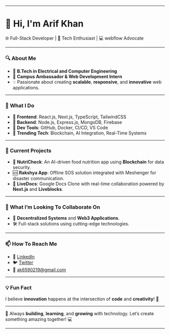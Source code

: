 
---

# 👋 Hi, I'm **Arif Khan**  

🌐 Full-Stack Developer | 🚀 Tech Enthusiast | 💻 webflow Advocate  

---

### 🔍 **About Me**  
- 🏫 **B.Tech in Electrical and Computer Engineering**  
- 💼 **Campus Ambassador & Web Development Intern**  
- 💡 Passionate about creating **scalable**, **responsive**, and **innovative** web applications.  

---

### 🚀 **What I Do**  
- 🔹 **Frontend**: React.js, Next.js, TypeScript, TailwindCSS  
- 🔹 **Backend**: Node.js, Express.js, MongoDB, Firebase  
- 🔹 **Dev Tools**: GitHub, Docker, CI/CD, VS Code  
- 🔹 **Trending Tech**: Blockchain, AI Integration, Real-Time Systems  

---

### 🌟 **Current Projects**  
- 📂 **NutriCheck**: An AI-driven food nutrition app using **Blockchain** for data security.  
- 🆘 **Rakshya App**: Offline SOS solution integrated with Meshenger for disaster communication.  
- 📜 **LiveDocs**: Google Docs Clone with real-time collaboration powered by **Next.js** and **Liveblocks**.  

---

### 🤝 **What I’m Looking To Collaborate On**  
- 🚀 **Decentralized Systems** and **Web3 Applications**.  
- 🛠️ Full-stack solutions using cutting-edge technologies.  

---

### 📫 **How To Reach Me**  
- 🔗 [LinkedIn](www.linkedin.com/in/arif-khan-460a4b284)  
- 🐦 [Twitter](#)  
- 💌 ak6590219@gmail.com  

---

### 💡 **Fun Fact**  
I believe **innovation** happens at the intersection of **code** and **creativity**! 🚀  

---

🔧 Always **building**, **learning**, and **growing** with technology. Let’s create something amazing together! 💻  

---

